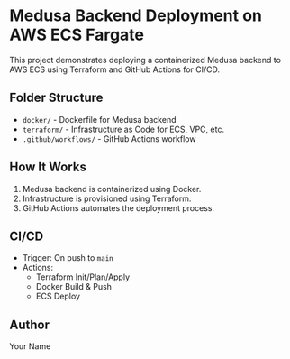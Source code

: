 # Medusa Backend Deployment on AWS ECS Fargate

This project demonstrates deploying a containerized Medusa backend to AWS ECS using Terraform and GitHub Actions for CI/CD.

## Folder Structure

- `docker/` - Dockerfile for Medusa backend
- `terraform/` - Infrastructure as Code for ECS, VPC, etc.
- `.github/workflows/` - GitHub Actions workflow

## How It Works

1. Medusa backend is containerized using Docker.
2. Infrastructure is provisioned using Terraform.
3. GitHub Actions automates the deployment process.

## CI/CD

- Trigger: On push to `main`
- Actions:
  - Terraform Init/Plan/Apply
  - Docker Build & Push
  - ECS Deploy

## Author

Your Name
